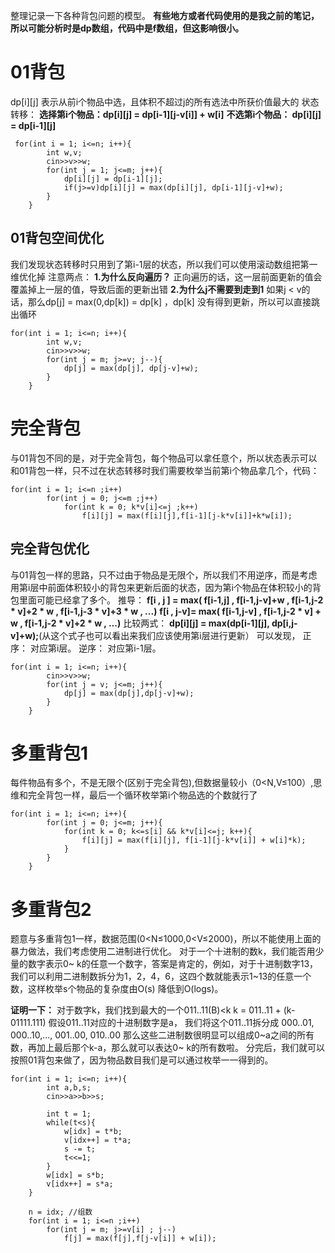 整理记录一下各种背包问题的模型。
**有些地方或者代码使用的是我之前的笔记，所以可能分析时是dp数组，代码中是f数组，但这影响很小。**
# 01背包
dp[i][j] 表示从前i个物品中选，且体积不超过j的所有选法中所获价值最大的
状态转移： 
**选择第i个物品：dp[i][j] = dp[i-1][j-v[i]] + w[i]**
**不选第i个物品： dp[i][j] = dp[i-1][j]**
```
 for(int i = 1; i<=n; i++){
        int w,v;
        cin>>v>>w;
        for(int j = 1; j<=m; j++){
            dp[i][j] = dp[i-1][j];
            if(j>=v)dp[i][j] = max(dp[i][j], dp[i-1][j-v]+w);
        }
    }
```

## 01背包空间优化
我们发现状态转移时只用到了第i-1层的状态，所以我们可以使用滚动数组把第一维优化掉
注意两点：
**1.为什么反向遍历？**
正向遍历的话，这一层前面更新的值会覆盖掉上一层的值，导致后面的更新出错
**2.为什么j不需要到走到1**
如果j < v的话，那么dp[j] = max(0,dp[k]) = dp[k] ，dp[k] 没有得到更新，所以可以直接跳出循环
```
for(int i = 1; i<=n; i++){
        int w,v;
        cin>>v>>w;
        for(int j = m; j>=v; j--){
            dp[j] = max(dp[j], dp[j-v]+w);
        }
    }
```

# 完全背包
与01背包不同的是，对于完全背包，每个物品可以拿任意个，所以状态表示可以和01背包一样，只不过在状态转移时我们需要枚举当前第i个物品拿几个，代码：
```
for(int i = 1; i<=n ;i++)
        for(int j = 0; j<=m ;j++)
            for(int k = 0; k*v[i]<=j ;k++)
                f[i][j] = max(f[i][j],f[i-1][j-k*v[i]]+k*w[i]);
```
## 完全背包优化
与01背包一样的思路，只不过由于物品是无限个，所以我们不用逆序，而是考虑用第i层中前面体积较小的背包来更新后面的状态，因为第i个物品在体积较小的背包里面可能已经拿了多个。
推导：
**f[i , j ] = max( f[i-1,j] , f[i-1,j-v]+w ,  f[i-1,j-2 * v]+2 * w , f[i-1,j-3 * v]+3 * w , ...)**
**f[i , j-v]= max(                      f[i-1,j-v]   ,  f[i-1,j-2 * v] + w , f[i-1,j-2 * v]+2 * w , ...)**
比较两式：
**dp[i][j] = max(dp[i-1][j], dp[i,j-v]+w);**(从这个式子也可以看出来我们应该使用第i层进行更新）
可以发现， 正序： 对应第i层。
逆序： 对应第i-1层。
```
for(int i = 1; i<=n; i++){
        cin>>v>>w;
        for(int j = v; j<=m; j++){
            dp[j] = max(dp[j],dp[j-v]+w);
        }
    }
```
# 多重背包1
每件物品有多个，不是无限个(区别于完全背包),但数据量较小（0<N,V≤100）,思维和完全背包一样，最后一个循环枚举第i个物品选的个数就行了
```
for(int i = 1; i<=n; i++){
        for(int j = 0; j<=m; j++){
            for(int k = 0; k<=s[i] && k*v[i]<=j; k++){
                f[i][j] = max(f[i][j], f[i-1][j-k*v[i]] + w[i]*k);
            }
        }
    }
```

# 多重背包2
题意与多重背包1一样，数据范围(0<N≤1000,0<V≤2000)，所以不能使用上面的暴力做法，我们考虑使用二进制进行优化。
对于一个十进制的数k，我们能否用少量的数字表示0~ k的任意一个数字，答案是肯定的，例如，对于十进制数字13，我们可以利用二进制数拆分为1，2，4，6，这四个数就能表示1~13的任意一个数，这样枚举s个物品的复杂度由O(s) 降低到O(logs)。

**证明一下：** 对于数字k，我们找到最大的一个011..11(B)<k 
k = 011..11 + (k-01111.111)
假设011..11对应的十进制数字是a，
我们将这个011..11拆分成 000..01, 000..10,..., 001..00, 010..00
那么这些二进制数很明显可以组成0~a之间的所有数，再加上最后那个k-a，那么就可以表达0~ k的所有数啦。
分完后，我们就可以按照01背包来做了，因为物品数目我们是可以通过枚举一一得到的。

```
for(int i = 1; i<=n; i++){
        int a,b,s;
        cin>>a>>b>>s;
        
        int t = 1;
        while(t<s){
            w[idx] = t*b;
            v[idx++] = t*a;
            s -= t;
            t<<=1;
        }
        w[idx] = s*b;
        v[idx++] = s*a;
    }
    
    n = idx; //组数
    for(int i = 1; i<=n ;i++)
        for(int j = m; j>=v[i] ; j--)
            f[j] = max(f[j],f[j-v[i]] + w[i]);
```
